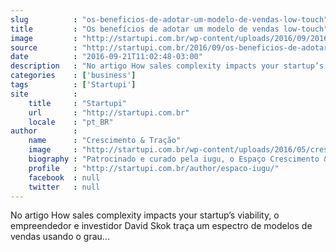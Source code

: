 ```yaml
---
slug          : "os-beneficios-de-adotar-um-modelo-de-vendas-low-touch"
title         : "Os benefícios de adotar um modelo de vendas low-touch"
image         : "http://startupi.com.br/wp-content/uploads/2016/09/201609-startupi-img-capa-870x250.jpeg"
source        : "http://startupi.com.br/2016/09/os-beneficios-de-adotar-um-modelo-de-vendas-low-touch/"
date          : "2016-09-21T11:02:48-03:00"
description   : "No artigo How sales complexity impacts your startup’s viability, o empreendedor e investidor David Skok traça um espectro de modelos de vendas usando o grau..."
categories    : ['business']
tags          : ['Startupi']
site          :
    title     : "Startupi"
    url       : "http://startupi.com.br"
    locale    : "pt_BR"
author        :
    name      : "Crescimento & Tração"
    image     : "http://startupi.com.br/wp-content/uploads/2016/05/crescimento_tracao_logo_iugu_startupi-170x170.png"
    biography : "Patrocinado e curado pela iugu, o Espaço Crescimento & Tração é voltado para as empresas que querem decolar, ir além da fase operacional, para se destacar no mercado. Reúne temas como growth, marketing digital e cultura de startup."
    profile   : "http://startupi.com.br/author/espaco-iugu/"
    facebook  : null
    twitter   : null
---
```


No artigo How sales complexity impacts your startup’s viability, o empreendedor e investidor David Skok traça um espectro de modelos de vendas usando o grau...
